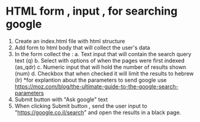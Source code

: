 # HTML form , input , for searching google
1. Create an index.html file with html structure
2. Add form to html body that will collect the user's data 
3. In the form collect the :
  a. Text input that will contain the search query text (q)
  b. Select with options of when the pages were first indexed (as_qdr)
  c. Numeric input that will hold the number of results shown (num)
  d. Checkbox that when checked it will limit the results to hebrew (lr)
  *for explantion about the parameters to send google use https://moz.com/blog/the-ultimate-guide-to-the-google-search-parameters
4. Submit button with "Ask google" text
5. When clicking Submit button , send the user input to "https://google.co.il/search" and open the results in a black page.
